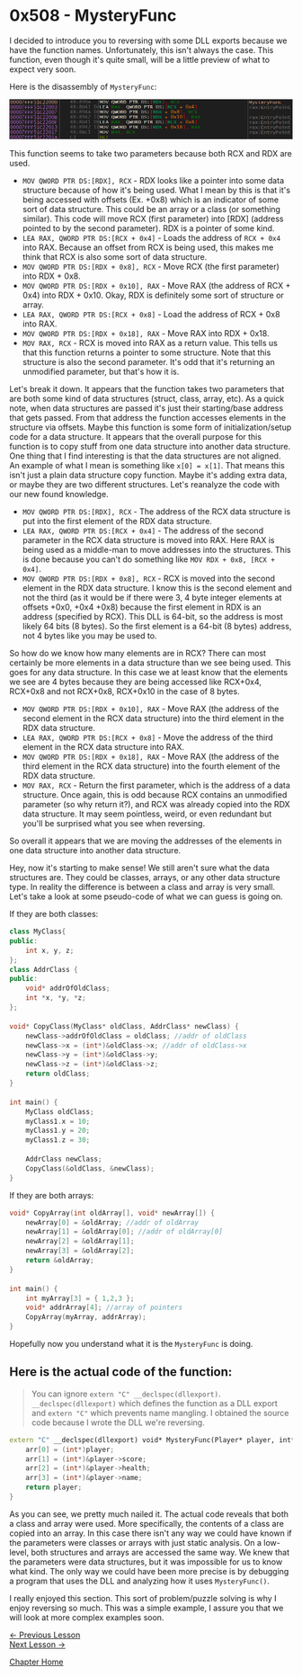 # 0x508 - MysteryFunc
I decided to introduce you to reversing with some DLL exports because we have the function names. Unfortunately, this isn't always the case. This function, even though it's quite small, will be a little preview of what to expect very soon.

Here is the disassembly of `MysteryFunc`:

<p>
  <img src="[ignore]/MysteryFunc/MysteryFunc.png">
</p>

This function seems to take two parameters because both RCX and RDX are used.

* `MOV QWORD PTR DS:[RDX], RCX` - RDX looks like a pointer into some data structure because of how it's being used. What I mean by this is that it's being accessed with offsets (Ex. +0x8) which is an indicator of some sort of data structure. This could be an array or a class (or something similar). This code will move RCX (first parameter) into [RDX] (address pointed to by the second parameter). RDX is a pointer of some kind.
* `LEA RAX, QWORD PTR DS:[RCX + 0x4]` - Loads the address of `RCX + 0x4` into RAX. Because an offset from RCX is being used, this makes me think that RCX is also some sort of data structure.
* `MOV QWORD PTR DS:[RDX + 0x8], RCX` - Move RCX (the first parameter) into RDX + 0x8.
* `MOV QWORD PTR DS:[RDX + 0x10], RAX` - Move RAX (the address of RCX + 0x4) into RDX + 0x10. Okay, RDX is definitely some sort of structure or array.
* `LEA RAX, QWORD PTR DS:[RCX + 0x8]` - Load the address of RCX + 0x8 into RAX.
* `MOV QWORD PTR DS:[RDX + 0x18], RAX` - Move RAX into RDX + 0x18.
* `MOV RAX, RCX` - RCX is moved into RAX as a return value. This tells us that this function returns a pointer to some structure. Note that this structure is also the second parameter. It's odd that it's returning an unmodified parameter, but that's how it is. 
  
Let's break it down. It appears that the function takes two parameters that are both some kind of data structures (struct, class, array, etc). As a quick note, when data structures are passed it's just their starting/base address that gets passed. From that address the function accesses elements in the structure via offsets. Maybe this function is some form of initialization/setup code for a data structure. It appears that the overall purpose for this function is to copy stuff from one data structure into another data structure. One thing that I find interesting is that the data structures are not aligned. An example of what I mean is something like `x[0] = x[1]`. That means this isn't just a plain data structure copy function. Maybe it's adding extra data, or maybe they are two different structures. Let's reanalyze the code with our new found knowledge. 

* `MOV QWORD PTR DS:[RDX], RCX` - The address of the RCX data structure is put into the first element of the RDX data structure.
* `LEA RAX, QWORD PTR DS:[RCX + 0x4]` - The address of the second parameter in the RCX data structure is moved into RAX. Here RAX is being used as a middle-man to move addresses into the structures. This is done because you can't do something like `MOV RDX + 0x8, [RCX + 0x4]`.
* `MOV QWORD PTR DS:[RDX + 0x8], RCX` - RCX is moved into the second element in the RDX data structure. I know this is the second element and not the third (as it would be if there were 3, 4 byte integer elements at offsets +0x0, +0x4 +0x8) because the first element in RDX is an address (specified by RCX). This DLL is 64-bit, so the address is most likely 64 bits (8 bytes). So the first element is a 64-bit (8 bytes) address, not 4 bytes like you may be used to. 
  
So how do we know how many elements are in RCX? There can most certainly be more elements in a data structure than we see being used. This goes for any data structure. In this case we at least know that the elements we see are 4 bytes because they are being accessed like RCX+0x4, RCX+0x8 and not RCX+0x8, RCX+0x10 in the case of 8 bytes.

* `MOV QWORD PTR DS:[RDX + 0x10], RAX` - Move RAX (the address of the second element in the RCX data structure) into the third element in the RDX data structure.
* `LEA RAX, QWORD PTR DS:[RCX + 0x8]` - Move the address of the third element in the RCX data structure into RAX.
* `MOV QWORD PTR DS:[RDX + 0x18], RAX` - Move RAX (the address of the third element in the RCX data structure) into the fourth element of the RDX data structure.
* `MOV RAX, RCX` - Return the first parameter, which is the address of a data structure. Once again, this is odd because RCX contains an unmodified parameter (so why return it?), and RCX was already copied into the RDX data structure. It may seem pointless, weird, or even redundant but you'll be surprised what you see when reversing.

So overall it appears that we are moving the addresses of the elements in one data structure into another data structure.

Hey, now it's starting to make sense! We still aren't sure what the data structures are. They could be classes, arrays, or any other data structure type. In reality the difference is between a class and array is very small. Let's take a look at some pseudo-code of what we can guess is going on.

If they are both classes:

```c++
class MyClass{
public:
	int x, y, z;
};
class AddrClass {
public:
	void* addrOfOldClass;
	int *x, *y, *z;
};

void* CopyClass(MyClass* oldClass, AddrClass* newClass) {
	newClass->addrOfOldClass = oldClass; //addr of oldClass
	newClass->x = (int*)&oldClass->x; //addr of oldClass->x
	newClass->y = (int*)&oldClass->y;
	newClass->z = (int*)&oldClass->z;
	return oldClass;
}

int main() {
	MyClass oldClass;
	myClass1.x = 10;
	myClass1.y = 20;
	myClass1.z = 30;

	AddrClass newClass;
	CopyClass(&oldClass, &newClass);
}
```

If they are both arrays:

```c++
void* CopyArray(int oldArray[], void* newArray[]) {
	newArray[0] = &oldArray; //addr of oldArray
	newArray[1] = &oldArray[0]; //addr of oldArray[0]
	newArray[2] = &oldArray[1];
	newArray[3] = &oldArray[2];
	return &oldArray;
}

int main() {
	int myArray[3] = { 1,2,3 };
	void* addrArray[4]; //array of pointers
	CopyArray(myArray, addrArray);
}
```

Hopefully now you understand what it is the `MysteryFunc` is doing.

## Here is the actual code of the function:
> You can ignore `extern "C" __declspec(dllexport)`. `__declspec(dllexport)` which defines the function as a DLL export and `extern "C"` which prevents name mangling. I obtained the source code because I wrote the DLL we're reversing.

```c++
extern "C" __declspec(dllexport) void* MysteryFunc(Player* player, int* arr[]) {
	arr[0] = (int*)player;
	arr[1] = (int*)&player->score;
	arr[2] = (int*)&player->health;
	arr[3] = (int*)&player->name;
	return player;
}
```

As you can see, we pretty much nailed it. The actual code reveals that both a class and array were used. More specifically, the contents of a class are copied into an array. In this case there isn't any way we could have known if the parameters were classes or arrays with just static analysis. On a low-level, both structures and arrays are accessed the same way. We knew that the parameters were data structures, but it was impossible for us to know what kind. The only way we could have been more precise is by debugging a program that uses the DLL and analyzing how it uses `MysteryFunc()`. 

I really enjoyed this section. This sort of problem/puzzle solving is why I enjoy reversing so much. This was a simple example, I assure you that we will look at more complex examples soon.

[<- Previous Lesson](6.7%20PrintPlayerStats.md)  
[Next Lesson ->](6.9%20ImplementingPlayer.md)  

[Chapter Home](6.0%20DLL.md)  
